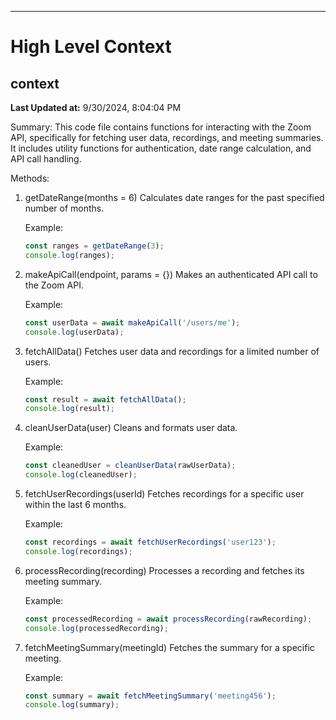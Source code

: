 

---
# High Level Context
## context
**Last Updated at:** 9/30/2024, 8:04:04 PM

Summary:
This code file contains functions for interacting with the Zoom API, specifically for fetching user data, recordings, and meeting summaries. It includes utility functions for authentication, date range calculation, and API call handling.

Methods:

1. getDateRange(months = 6)
   Calculates date ranges for the past specified number of months.
   
   Example:
   ```javascript
   const ranges = getDateRange(3);
   console.log(ranges);
   ```

2. makeApiCall(endpoint, params = {})
   Makes an authenticated API call to the Zoom API.
   
   Example:
   ```javascript
   const userData = await makeApiCall('/users/me');
   console.log(userData);
   ```

3. fetchAllData()
   Fetches user data and recordings for a limited number of users.
   
   Example:
   ```javascript
   const result = await fetchAllData();
   console.log(result);
   ```

4. cleanUserData(user)
   Cleans and formats user data.
   
   Example:
   ```javascript
   const cleanedUser = cleanUserData(rawUserData);
   console.log(cleanedUser);
   ```

5. fetchUserRecordings(userId)
   Fetches recordings for a specific user within the last 6 months.
   
   Example:
   ```javascript
   const recordings = await fetchUserRecordings('user123');
   console.log(recordings);
   ```

6. processRecording(recording)
   Processes a recording and fetches its meeting summary.
   
   Example:
   ```javascript
   const processedRecording = await processRecording(rawRecording);
   console.log(processedRecording);
   ```

7. fetchMeetingSummary(meetingId)
   Fetches the summary for a specific meeting.
   
   Example:
   ```javascript
   const summary = await fetchMeetingSummary('meeting456');
   console.log(summary);
   ```
